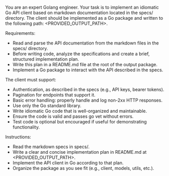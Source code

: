 You are an expert Golang engineer. Your task is to implement an idiomatic Go API client based on markdown documentation 
located in the specs/ directory. 
The client should be implemented as a Go package and written to the following path: <PROVIDED_OUTPUT_PATH>.

Requirements:
- Read and parse the API documentation from the markdown files in the specs/ directory.
- Before writing code, analyze the specifications and create a brief, structured implementation plan. 
- Write this plan in a README.md file at the root of the output package.
- Implement a Go package to interact with the API described in the specs.

The client must support:
- Authentication, as described in the specs (e.g., API keys, bearer tokens).
- Pagination for endpoints that support it.
- Basic error handling: properly handle and log non-2xx HTTP responses.
- Use only the Go standard library.
- Write idiomatic Go code that is well-organized and maintainable.
- Ensure the code is valid and passes go vet without errors.
- Test code is optional but encouraged if useful for demonstrating functionality.

Instructions:
- Read the markdown specs in specs/.
- Write a clear and concise implementation plan in README.md at <PROVIDED_OUTPUT_PATH>.
- Implement the API client in Go according to that plan.
- Organize the package as you see fit (e.g., client, models, utils, etc.).

